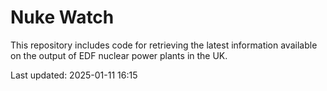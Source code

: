 # Nuke Watch

This repository includes code for retrieving the latest information available on the output of EDF nuclear power plants in the UK.

Last updated: 2025-01-11 16:15